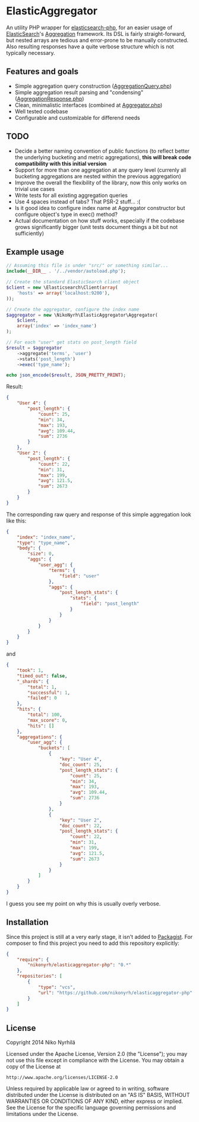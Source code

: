 ElasticAggregator
=================

An utility PHP wrapper for [elasticsearch-php](https://github.com/elasticsearch/elasticsearch-php), for an easier usage of [ElasticSearch](http://www.elasticsearch.org/overview/elasticsearch)'s [Aggregation](http://www.elasticsearch.org/guide/en/elasticsearch/reference/current/search-aggregations.html) framework. Its DSL is fairly straight-forward, but nested arrays are tedious and error-prone to be manually constructed. Also resulting responses have a quite verbose structure which is not typically necessary.


Features and goals
--------
 - Simple aggregation query construction ([AggregationQuery.php](https://github.com/NikoNyrh/ElasticAggregator/blob/master/src/NikoNyrh/ElasticAggregator/AggregationQuery.php))
 - Simple aggregation result parsing and "condensing" ([AggregationResponse.php](https://github.com/NikoNyrh/ElasticAggregator/blob/master/src/NikoNyrh/ElasticAggregator/AggregationResponse.php))
 - Clean, minimalistic interfaces (combined at [Aggregator.php](https://github.com/NikoNyrh/ElasticAggregator/blob/master/src/NikoNyrh/ElasticAggregator/Aggregator.php))
 - Well tested codebase
 - Configurable and customizable for differend needs


TODO
--------
 - Decide a better naming convention of public functions (to reflect better the underlying bucketing and metric aggregations), **this will break code compatibility with this initial version**
 - Support for more than one aggregation at any query level (currenly all bucketing aggregations are nested within the previous aggregation)
 - Improve the overall the flexibility of the library, now this only works on trivial use cases
 - Write tests for all existing aggregation queries
 - Use 4 spaces instead of tabs? That PSR-2 stuff... :(
 - Is it good idea to configure index name at Aggregator constructor but configure object's type in exec() method?
 - Actual documentation on how stuff works, especially if the codebase grows significantly bigger (unit tests document things a bit but not sufficiently)


Example usage
--------
```php
// Assuming this file is under "src/" or something similar...
include(__DIR__ . '/../vendor/autoload.php');

// Create the standard ElasticSearch client object
$client = new \Elasticsearch\Client(array(
    'hosts' => array('localhost:9200'),
));

// Create the aggregator, configure the index name
$aggregator = new \NikoNyrh\ElasticAggregator\Aggregator(
    $client,
    array('index' => 'index_name')
);

// For each "user" get stats on post_length field
$result = $aggregator
    ->aggregate('terms', 'user')
    ->stats('post_length')
    ->exec('type_name');

echo json_encode($result, JSON_PRETTY_PRINT);
```

Result:
```json
{
    "User 4": {
        "post_length": {
            "count": 25,
            "min": 34,
            "max": 193,
            "avg": 109.44,
            "sum": 2736
        }
    },
    "User 2": {
        "post_length": {
            "count": 22,
            "min": 31,
            "max": 199,
            "avg": 121.5,
            "sum": 2673
        }
    }
}
```

The corresponding raw query and response of this simple aggregation look like this:
```json
{
    "index": "index_name",
    "type": "type_name",
    "body": {
        "size": 0,
        "aggs": {
            "user_agg": {
                "terms": {
                    "field": "user"
                },
                "aggs": {
                    "post_length_stats": {
                        "stats": {
                            "field": "post_length"
                        }
                    }
                }
            }
        }
    }
}
```
and
```json
{
    "took": 1,
    "timed_out": false,
    "_shards": {
        "total": 1,
        "successful": 1,
        "failed": 0
    },
    "hits": {
        "total": 100,
        "max_score": 0,
        "hits": []
    },
    "aggregations": {
        "user_agg": {
            "buckets": [
                {
                    "key": "User 4",
                    "doc_count": 25,
                    "post_length_stats": {
                        "count": 25,
                        "min": 34,
                        "max": 193,
                        "avg": 109.44,
                        "sum": 2736
                    }
                },
                {
                    "key": "User 2",
                    "doc_count": 22,
                    "post_length_stats": {
                        "count": 22,
                        "min": 31,
                        "max": 199,
                        "avg": 121.5,
                        "sum": 2673
                    }
                }
            ]
        }
    }
}
```

I guess you see my point on why this is usually overly verbose.

Installation
-------
Since this project is still at a very early stage, it isn't added to [Packagist](https://packagist.org/). For composer to find this project you need to add this repository explicitly:

```json
{
    "require": {
        "nikonyrh/elasticaggregator-php": "0.*"
    },
    "repositories": [
        {
            "type": "vcs",
            "url": "https://github.com/nikonyrh/elasticaggregator-php"
        }
    ]
}

```

License
-------
Copyright 2014 Niko Nyrhilä

Licensed under the Apache License, Version 2.0 (the "License");
you may not use this file except in compliance with the License.
You may obtain a copy of the License at

    http://www.apache.org/licenses/LICENSE-2.0

Unless required by applicable law or agreed to in writing, software
distributed under the License is distributed on an "AS IS" BASIS,
WITHOUT WARRANTIES OR CONDITIONS OF ANY KIND, either express or implied.
See the License for the specific language governing permissions and
limitations under the License.
